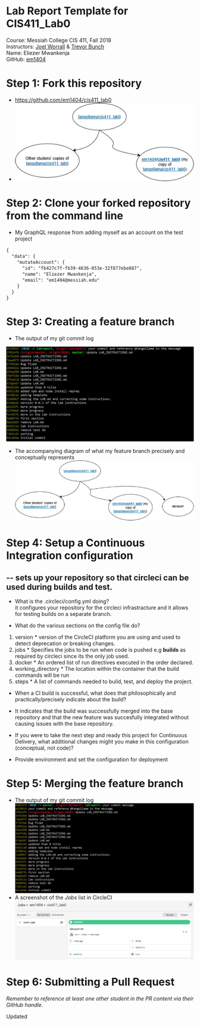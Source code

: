 # Lab Report Template for CIS411_Lab0

Course: Messiah College CIS 411, Fall 2018  
Instructors: [Joel Worrall](https://github.com/tangollama) & [Trevor Bunch](https://github.com/trevordbunch)  
Name: Eliezer Mwankenja  
GitHub: [em1404](https://github.com/em1404/cis411_lab0)  

# [](https://github.com/tangollama/cis411_lab0/blob/master/labreports/LAB.md#step-1-fork-this-repository)Step 1: Fork this repository

-   https://github.com/em1404/cis411_lab0
-   ![The accompanying diagram of what my fork precisely and conceptually represents](Lab0img1.jpg)

# [](https://github.com/tangollama/cis411_lab0/blob/master/labreports/LAB.md#step-2-clone-your-forked-repository-from-the-command-line)Step 2: Clone your forked repository from the command line

-   My GraphQL response from adding myself as an account on the test project

```
{
  "data": {
    "mutateAccount": {
      "id": "fb427c7f-fb39-4636-853e-32f877ebe887",
      "name": "Eliezer Mwankenja",
      "email": "em1404@messiah.edu"
    }
  }
}
```

# [](https://github.com/tangollama/cis411_lab0/blob/master/labreports/LAB.md#step-3-creating-a-feature-branch)Step 3: Creating a feature branch

-   The output of my git commit log


![git commit log output](Lab0img2.jpg)


-   The accompanying diagram of what my feature branch precisely and conceptually represents
![my feature branch](Lab0img3.jpg)

# [](https://github.com/tangollama/cis411_lab0/blob/master/labreports/LAB.md#step-4-setup-a-continuous-integration-configuration)Step 4: Setup a Continuous Integration configuration
--
sets up your repository so that circleci can be used during builds and test. 
--
-   What is the .circleci/config.yml doing?  
      it configures your repository for the circleci infrastracture and it allows for testing builds on a separate branch.

-   What do the various sections on the config file do?
  1. version
    * version of the CircleCI platform you are using and used to detect deprecation or breaking changes.
  2. jobs
    *  Specifies the jobs to be run when code is pushed e.g **builds** as required by circleci since its the only job used.
  3. docker
    * An ordered list of run directives executed in the order declared. 
  4. working_directory
    * The location within the container that the build commands will be run
  5. steps
    * A list of commands needed to build, test, and deploy the project.

-   When a CI build is successful, what does that philosophically and practically/precisely indicate about the build?
* It indicates that the build was successfully merged into the base repository and that the new feature was succesfully integrated without causing issues with the base repository. 

-   If you were to take the next step and ready this project for Continuous Delivery, what additional changes might you make in this configuration (conceptual, not code)?
* Provide environment and set the configuration for deployment

# [](https://github.com/tangollama/cis411_lab0/blob/master/labreports/LAB.md#step-5-merging-the-feature-branch)Step 5: Merging the feature branch

-   The output of my git commit log
   ![The output of my git commit log](Lab0img4.jpg)
-   A screenshot of the _Jobs_ list in CircleCI
    ![A screenshot of the _Jobs_ list in CircleCI](Lab0img5.jpg)

# [](https://github.com/tangollama/cis411_lab0/blob/master/labreports/LAB.md#step-6-submitting-a-pull-request)Step 6: Submitting a Pull Request

_Remember to reference at least one other student in the PR content via their GitHub handle._


Updated
